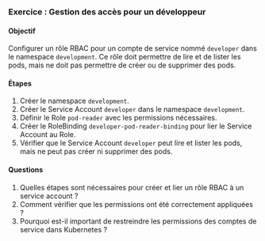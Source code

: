 ### Exercice : Gestion des accès pour un développeur

#### Objectif
Configurer un rôle RBAC pour un compte de service nommé `developer` dans le namespace `development`. Ce rôle doit permettre de lire et de lister les pods, mais ne doit pas permettre de créer ou de supprimer des pods.

#### Étapes

1. Créer le namespace `development`.
2. Créer le Service Account `developer` dans le namespace `development`.
3. Définir le Role `pod-reader` avec les permissions nécessaires.
4. Créer le RoleBinding `developer-pod-reader-binding` pour lier le Service Account au Role.
5. Vérifier que le Service Account `developer` peut lire et lister les pods, mais ne peut pas créer ni supprimer des pods.

#### Questions

1. Quelles étapes sont nécessaires pour créer et lier un rôle RBAC à un service account ?
2. Comment vérifier que les permissions ont été correctement appliquées ?
3. Pourquoi est-il important de restreindre les permissions des comptes de service dans Kubernetes ?